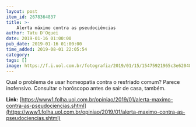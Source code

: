 ```yaml
---
layout: post
item_id: 2678364837
title: >-
    Alerta máximo contra as pseudociências
author: Tatu D'Oquei
date: 2019-01-16 01:00:00
pub_date: 2019-01-16 01:00:00
time_added: 2019-08-01 22:05:54
category: 
tags: []
image: https://f.i.uol.com.br/fotografia/2019/01/15/15475921965c3e62048d361_1547592196_3x2_rt.jpg
---
```


Qual o problema de usar homeopatia contra o resfriado comum? Parece inofensivo. Consultar o horóscopo antes de sair de casa, também.

**Link:** [https://www1.folha.uol.com.br/opiniao/2019/01/alerta-maximo-contra-as-pseudociencias.shtml](https://www1.folha.uol.com.br/opiniao/2019/01/alerta-maximo-contra-as-pseudociencias.shtml)

